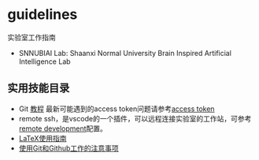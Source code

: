 # guidelines
实验室工作指南
- SNNUBIAI Lab: Shaanxi Normal University Brain Inspired Artificial Intelligence Lab

## 实用技能目录
- Git [教程](https://geeeeeeeeek.github.io/git-recipes/)  最新可能遇到的access token问题请参考[access token](https://blog.csdn.net/yjw123456/article/details/119696726)
- remote ssh，是vscode的一个插件，可以远程连接实验室的工作站，可参考[remote development](https://blog.csdn.net/qq_38120851/article/details/107696066)配置。
- [LaTeX使用指南](docs/latex_guideline.md)
- [使用Git和Github工作的注意事项](docs/git_work.md)